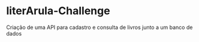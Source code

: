 # literArula-Challenge
Criação de uma API para cadastro e consulta de livros junto a um banco de dados
